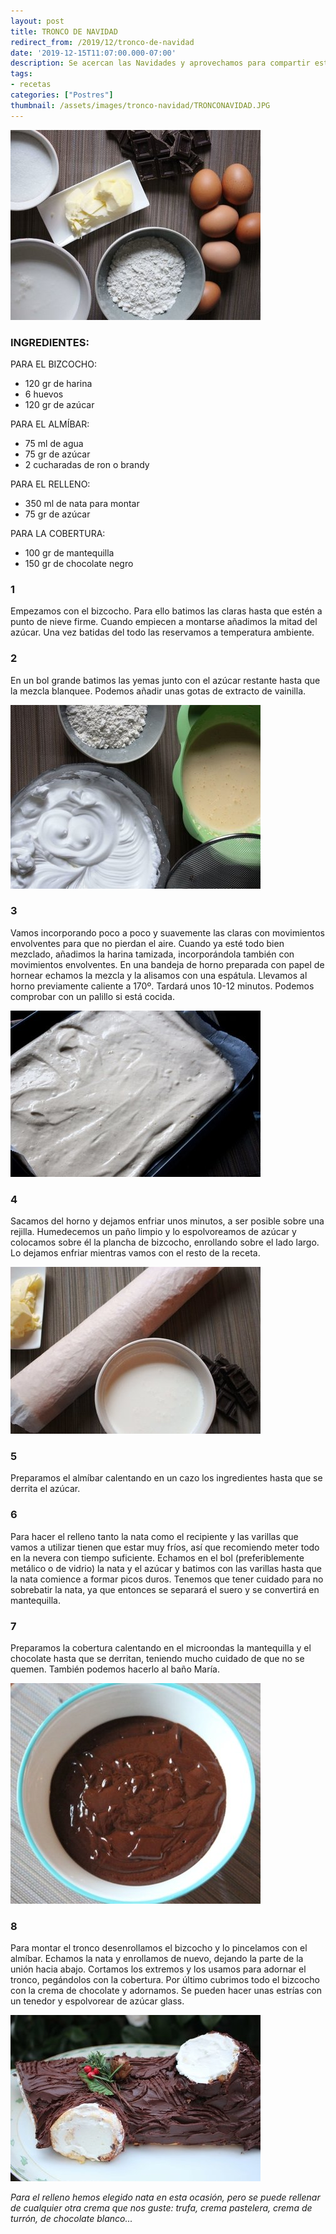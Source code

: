 ```yaml
---
layout: post
title: TRONCO DE NAVIDAD
redirect_from: /2019/12/tronco-de-navidad
date: '2019-12-15T11:07:00.000-07:00'
description: Se acercan las Navidades y aprovechamos para compartir este clásico postre.
tags:
- recetas
categories: ["Postres"]
thumbnail: /assets/images/tronco-navidad/TRONCONAVIDAD.JPG
---
```


![](/assets/images/tronco-navidad/IMG_6875.JPG)

### INGREDIENTES:

PARA EL BIZCOCHO:
* 120 gr de harina
* 6 huevos
* 120 gr de azúcar

PARA EL ALMÍBAR:
* 75 ml de agua
* 75 gr de azúcar
* 2 cucharadas de ron o brandy

PARA EL RELLENO:
* 350 ml de nata para montar
* 75 gr de azúcar

PARA LA COBERTURA:
* 100 gr de mantequilla
* 150 gr de chocolate negro



### 1

Empezamos con el bizcocho. Para ello batimos las claras hasta que estén a punto de nieve firme. Cuando empiecen a montarse añadimos la mitad del azúcar. Una vez batidas del todo las reservamos a temperatura ambiente.



### 2

En un bol grande batimos las yemas junto con el azúcar restante hasta que la mezcla blanquee. Podemos añadir unas gotas de extracto de vainilla.

![](/assets/images/tronco-navidad/IMG_6888.JPG)


### 3

Vamos incorporando poco a poco y suavemente las claras con movimientos envolventes para que no pierdan el aire. Cuando ya esté todo bien mezclado, añadimos la harina tamizada, incorporándola también con movimientos envolventes. En una bandeja de horno preparada con papel de hornear echamos la mezcla y la alisamos con una espátula. Llevamos al horno previamente caliente a 170º. Tardará unos 10-12 minutos. Podemos comprobar con un palillo si está cocida. 

![](/assets/images/tronco-navidad/IMG_6890.JPG)

### 4

Sacamos del horno y dejamos enfriar unos minutos, a ser posible sobre una rejilla. Humedecemos un paño limpio y lo espolvoreamos de azúcar y colocamos sobre él la plancha de bizcocho, enrollando sobre el lado largo. Lo dejamos enfriar mientras vamos con el resto de la receta.

![](/assets/images/tronco-navidad/IMG_6894.JPG)

### 5

Preparamos el almíbar calentando en un cazo los ingredientes hasta que se derrita el azúcar.

### 6

Para hacer el relleno tanto la nata como el recipiente y las varillas que vamos a utilizar tienen que estar muy fríos, así que recomiendo meter todo en la nevera con tiempo suficiente. Echamos en el bol (preferiblemente metálico o de vidrio) la nata y el azúcar y batimos con las varillas hasta que la nata comience a formar picos duros. Tenemos que tener cuidado para no sobrebatir la nata, ya que entonces se separará el suero y se convertirá en mantequilla.

### 7

Preparamos la cobertura calentando en el microondas la mantequilla y el chocolate hasta que se derritan, teniendo mucho cuidado de que no se quemen. También podemos hacerlo al baño María.

![](/assets/images/tronco-navidad/IMG_6900.JPG)


### 8

Para montar el tronco desenrollamos el bizcocho y lo pincelamos con el almíbar.
Echamos la nata y enrollamos de nuevo, dejando la parte de la unión hacia abajo.
Cortamos los extremos y los usamos para adornar el tronco, pegándolos con la
cobertura. Por último cubrimos todo el bizcocho con la crema de chocolate y
adornamos. Se pueden hacer unas estrías con un tenedor y espolvorear de azúcar
glass.

![](/assets/images/tronco-navidad/IMG_6911.JPG)

_Para el relleno hemos elegido nata en esta ocasión, pero se puede rellenar de cualquier otra crema que nos guste: trufa, crema pastelera, crema de turrón, de chocolate blanco..._
